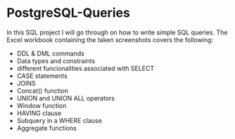 # PostgreSQL-Queries
In this SQL project I will go through on how to write simple SQL queries. 
The Excel workbook containing the taken screenshots covers the following:
- DDL & DML commands
- Data types and constraints
- different funcionalities associated with SELECT
- CASE statements
- JOINS
- Concat() function
- UNION and UNION ALL operators
- Window function
- HAVING clause
- Subquery in a WHERE clause
- Aggregate functions

